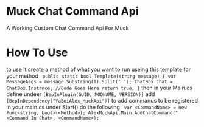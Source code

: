 # Muck Chat Command Api
A Working Custom Chat Command Api For Muck

# How To Use
to use it create a method of what you want to run useing this template for your method
`
public static bool Template(string message)
{
  var MessageArgs = message.Substring(1).Split(' ');
  ChatBox Chat = ChatBox.Instance;
  //Code Goes Here
  return true;
}`
then in your Main.cs define undeer
`[BepInPlugin(GUID, MODNAME, VERSION)]`
add 
`[BepInDependency("YaBoiAlex_MuckApi")]`
to add commands to be registered in your main.cs under Start() do the following
`
var <CommandName> = new Func<string, bool>(<Method>);
AlexMuckApi.Main.AddChatCommand("<Command In Chat>, <CommandName>);`
